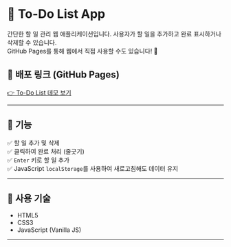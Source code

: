 # 📝 To-Do List App

간단한 할 일 관리 웹 애플리케이션입니다. 사용자가 할 일을 추가하고 완료 표시하거나 삭제할 수 있습니다.  
GitHub Pages를 통해 웹에서 직접 사용할 수도 있습니다! 🚀

## 📍 배포 링크 (GitHub Pages)
[👉 To-Do List 데모 보기](https://github.com/infiniste/todo-list-app.git)

---

## 📌 기능
✅ 할 일 추가 및 삭제  
✅ 클릭하여 완료 처리 (줄긋기)  
✅ `Enter` 키로 할 일 추가  
✅ JavaScript `localStorage`를 사용하여 새로고침해도 데이터 유지  

---

## 📌 사용 기술
- HTML5
- CSS3
- JavaScript (Vanilla JS)

---
